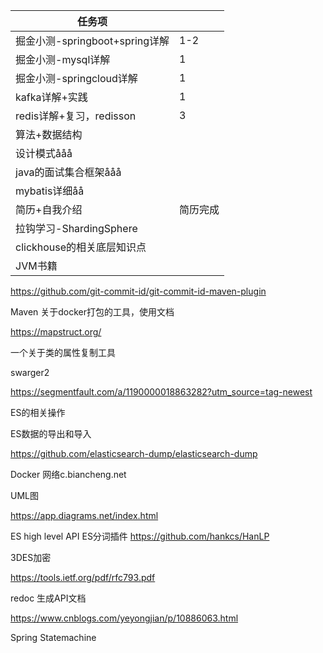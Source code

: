 | 任务项                         |          |
| ------------------------------ | -------- |
| 掘金小测-springboot+spring详解 | 1-2      |
| 掘金小测-mysql详解             | 1        |
| 掘金小测-springcloud详解       | 1        |
| kafka详解+实践                 | 1        |
| redis详解+复习，redisson       | 3        |
| 算法+数据结构                  |          |
| 设计模式ååå                    |          |
| java的面试集合框架ååå          |          |
| mybatis详细åå                  |          |
| 简历+自我介绍                  | 简历完成 |
| 拉钩学习-ShardingSphere        |          |
| clickhouse的相关底层知识点     |          |
| JVM书籍                        |          |

https://github.com/git-commit-id/git-commit-id-maven-plugin

Maven 关于docker打包的工具，使用文档

https://mapstruct.org/

一个关于类的属性复制工具

swarger2

https://segmentfault.com/a/1190000018863282?utm_source=tag-newest

ES的相关操作

ES数据的导出和导入

https://github.com/elasticsearch-dump/elasticsearch-dump

Docker 网络c.biancheng.net

UML图

https://app.diagrams.net/index.html

ES high level API ES分词插件 https://github.com/hankcs/HanLP

3DES加密

https://tools.ietf.org/pdf/rfc793.pdf

redoc 生成API文档

https://www.cnblogs.com/yeyongjian/p/10886063.html



Spring Statemachine